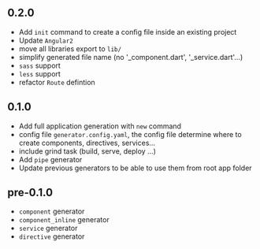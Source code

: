 ## 0.2.0
* Add `init` command to create a config file inside an existing project
* Update `Angular2`
* move all libraries export to `lib/`
* simplify generated file name (no '_component.dart', '_service.dart'...)
* `sass` support
* `less` support
* refactor `Route` defintion


## 0.1.0

* Add full application generation with `new` command
* config file `generator.config.yaml`, the config file determine where to create components, directives, services...
* include grind task (build, serve, deploy ...)
* Add `pipe` generator
* Update previous generators to be able to use them from root app folder

## pre-0.1.0

* `component` generator
* `component_inline` generator
* `service` generator
* `directive` generator